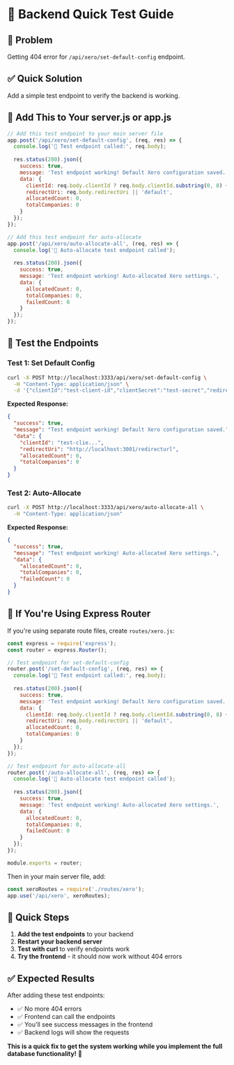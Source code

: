 # 🧪 Backend Quick Test Guide

## 🚨 **Problem**
Getting 404 error for `/api/xero/set-default-config` endpoint.

## ✅ **Quick Solution**
Add a simple test endpoint to verify the backend is working.

## 📂 **Add This to Your server.js or app.js**

```javascript
// Add this test endpoint to your main server file
app.post('/api/xero/set-default-config', (req, res) => {
  console.log('🔧 Test endpoint called:', req.body);
  
  res.status(200).json({
    success: true,
    message: 'Test endpoint working! Default Xero configuration saved.',
    data: {
      clientId: req.body.clientId ? req.body.clientId.substring(0, 8) + '...' : 'not provided',
      redirectUri: req.body.redirectUri || 'default',
      allocatedCount: 0,
      totalCompanies: 0
    }
  });
});

// Add this test endpoint for auto-allocate
app.post('/api/xero/auto-allocate-all', (req, res) => {
  console.log('🔄 Auto-allocate test endpoint called');
  
  res.status(200).json({
    success: true,
    message: 'Test endpoint working! Auto-allocated Xero settings.',
    data: {
      allocatedCount: 0,
      totalCompanies: 0,
      failedCount: 0
    }
  });
});
```

## 🧪 **Test the Endpoints**

### **Test 1: Set Default Config**
```bash
curl -X POST http://localhost:3333/api/xero/set-default-config \
  -H "Content-Type: application/json" \
  -d '{"clientId":"test-client-id","clientSecret":"test-secret","redirectUri":"http://localhost:3001/redirecturl"}'
```

**Expected Response:**
```json
{
  "success": true,
  "message": "Test endpoint working! Default Xero configuration saved.",
  "data": {
    "clientId": "test-clie...",
    "redirectUri": "http://localhost:3001/redirecturl",
    "allocatedCount": 0,
    "totalCompanies": 0
  }
}
```

### **Test 2: Auto-Allocate**
```bash
curl -X POST http://localhost:3333/api/xero/auto-allocate-all \
  -H "Content-Type: application/json"
```

**Expected Response:**
```json
{
  "success": true,
  "message": "Test endpoint working! Auto-allocated Xero settings.",
  "data": {
    "allocatedCount": 0,
    "totalCompanies": 0,
    "failedCount": 0
  }
}
```

## 🔧 **If You're Using Express Router**

If you're using separate route files, create `routes/xero.js`:

```javascript
const express = require('express');
const router = express.Router();

// Test endpoint for set-default-config
router.post('/set-default-config', (req, res) => {
  console.log('🔧 Test endpoint called:', req.body);
  
  res.status(200).json({
    success: true,
    message: 'Test endpoint working! Default Xero configuration saved.',
    data: {
      clientId: req.body.clientId ? req.body.clientId.substring(0, 8) + '...' : 'not provided',
      redirectUri: req.body.redirectUri || 'default',
      allocatedCount: 0,
      totalCompanies: 0
    }
  });
});

// Test endpoint for auto-allocate-all
router.post('/auto-allocate-all', (req, res) => {
  console.log('🔄 Auto-allocate test endpoint called');
  
  res.status(200).json({
    success: true,
    message: 'Test endpoint working! Auto-allocated Xero settings.',
    data: {
      allocatedCount: 0,
      totalCompanies: 0,
      failedCount: 0
    }
  });
});

module.exports = router;
```

Then in your main server file, add:
```javascript
const xeroRoutes = require('./routes/xero');
app.use('/api/xero', xeroRoutes);
```

## 🚀 **Quick Steps**

1. **Add the test endpoints** to your backend
2. **Restart your backend server**
3. **Test with curl** to verify endpoints work
4. **Try the frontend** - it should now work without 404 errors

## ✅ **Expected Results**

After adding these test endpoints:
- ✅ No more 404 errors
- ✅ Frontend can call the endpoints
- ✅ You'll see success messages in the frontend
- ✅ Backend logs will show the requests

**This is a quick fix to get the system working while you implement the full database functionality!** 🚀






